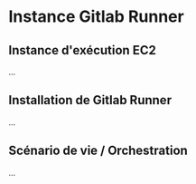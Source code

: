 # Instance Gitlab Runner

<!-- toc -->

## Instance d'exécution EC2

...

## Installation de Gitlab Runner

...

## Scénario de vie / Orchestration

...
